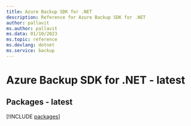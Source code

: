 ```yaml
---
title: Azure Backup SDK for .NET
description: Reference for Azure Backup SDK for .NET
author: pallavit
ms.author: pallavit
ms.data: 01/10/2023
ms.topic: reference
ms.devlang: dotnet
ms.service: backup
---
```

# Azure Backup SDK for .NET - latest
## Packages - latest
[!INCLUDE [packages](backup-index.md)]